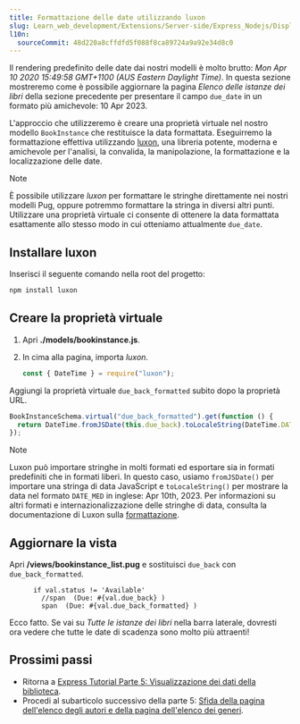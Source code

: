 ```yaml
---
title: Formattazione delle date utilizzando luxon
slug: Learn_web_development/Extensions/Server-side/Express_Nodejs/Displaying_data/Date_formatting_using_moment
l10n:
  sourceCommit: 48d220a8cffdfd5f088f8ca89724a9a92e34d8c0
---
```


Il rendering predefinito delle date dai nostri modelli è molto brutto: _Mon Apr 10 2020 15:49:58 GMT+1100 (AUS Eastern Daylight Time)_. In questa sezione mostreremo come è possibile aggiornare la pagina _Elenco delle istanze dei libri_ della sezione precedente per presentare il campo `due_date` in un formato più amichevole: 10 Apr 2023.

L'approccio che utilizzeremo è creare una proprietà virtuale nel nostro modello `BookInstance` che restituisce la data formattata. Eseguirremo la formattazione effettiva utilizzando [luxon](https://www.npmjs.com/package/luxon), una libreria potente, moderna e amichevole per l'analisi, la convalida, la manipolazione, la formattazione e la localizzazione delle date.

> [!NOTE]
> È possibile utilizzare _luxon_ per formattare le stringhe direttamente nei nostri modelli Pug, oppure potremmo formattare la stringa in diversi altri punti. Utilizzare una proprietà virtuale ci consente di ottenere la data formattata esattamente allo stesso modo in cui otteniamo attualmente `due_date`.

## Installare luxon

Inserisci il seguente comando nella root del progetto:

```bash
npm install luxon
```

## Creare la proprietà virtuale

1. Apri **./models/bookinstance.js**.
2. In cima alla pagina, importa _luxon_.

   ```js
   const { DateTime } = require("luxon");
   ```

Aggiungi la proprietà virtuale `due_back_formatted` subito dopo la proprietà URL.

```js
BookInstanceSchema.virtual("due_back_formatted").get(function () {
  return DateTime.fromJSDate(this.due_back).toLocaleString(DateTime.DATE_MED);
});
```

> [!NOTE]
> Luxon può importare stringhe in molti formati ed esportare sia in formati predefiniti che in formati liberi. In questo caso, usiamo `fromJSDate()` per importare una stringa di data JavaScript e `toLocaleString()` per mostrare la data nel formato `DATE_MED` in inglese: Apr 10th, 2023.
> Per informazioni su altri formati e internazionalizzazione delle stringhe di data, consulta la documentazione di Luxon sulla [formattazione](https://github.com/moment/luxon/blob/master/docs/formatting.md#formatting).

## Aggiornare la vista

Apri **/views/bookinstance_list.pug** e sostituisci `due_back` con `due_back_formatted`.

```pug
      if val.status != 'Available'
        //span  (Due: #{val.due_back} )
        span  (Due: #{val.due_back_formatted} )
```

Ecco fatto. Se vai su _Tutte le istanze dei libri_ nella barra laterale, dovresti ora vedere che tutte le date di scadenza sono molto più attraenti!

## Prossimi passi

- Ritorna a [Express Tutorial Parte 5: Visualizzazione dei dati della biblioteca](/it/docs/Learn_web_development/Extensions/Server-side/Express_Nodejs/Displaying_data).
- Procedi al subarticolo successivo della parte 5: [Sfida della pagina dell'elenco degli autori e della pagina dell'elenco dei generi](/it/docs/Learn_web_development/Extensions/Server-side/Express_Nodejs/Displaying_data/Author_list_page).

